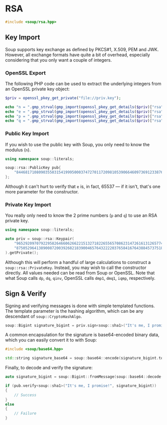 # RSA

```CPP
#include <soup/rsa.hpp>
```

## Key Import

Soup supports key exchange as defined by PKCS#1, X.509, PEM and JWK. However, all exchange formats have quite a bit of overhead, especially considering that you only want a couple of integers.

### OpenSSL Export

The following PHP code can be used to extract the underlying integers from an OpenSSL private key object:

```PHP
$priv = openssl_pkey_get_private("file://priv.key");

echo "n = ".gmp_strval(gmp_import(openssl_pkey_get_details($priv)["rsa"]["n"]))."\n";
echo "e = ".gmp_strval(gmp_import(openssl_pkey_get_details($priv)["rsa"]["e"]))."\n";
echo "p = ".gmp_strval(gmp_import(openssl_pkey_get_details($priv)["rsa"]["p"]))."\n";
echo "q = ".gmp_strval(gmp_import(openssl_pkey_get_details($priv)["rsa"]["q"]))."\n";
```

### Public Key Import

If you wish to use the public key with Soup, you only need to know the modulus (`n`).

```CPP
using namespace soup::literals;

soup::rsa::PublicKey pub{
	"8446817108090355031541999500037472701172098105390664609736912338763723234754560584168907115333937153377507172109710102394091436024688692795634373262383717"_b
};
```

Although it can't hurt to verify that `e` is, in fact, 65537 — if it isn't, that's one more parameter for the constructor.

### Private Key Import

You really only need to know the 2 prime numbers (`p` and `q`) to use an RSA private key.

```CPP
using namespace soup::literals;

auto priv = soup::rsa::Keypair(
	"96529209707922958264660626622151327182265565708623147261613126577409795199887"_b,
	"87505296413890087200392682183900465764322220376584167643884573751015402662091"_b
).getPrivate();
```

Although this will perform a handful of large calculations to construct a `soup::rsa::PrivateKey`. Instead, you may wish to call the constructor directly. All values needed can be read from Soup or OpenSSL. Note that what Soup calls `dp`, `dq`, `qinv`, OpenSSL calls `dmp1`, `dmq1`, `iqmp`, respectively.

## Sign & Verify

Signing and verifying messages is done with simple templated functions. The template parameter is the hashing algorithm, which can be any descendant of `soup::CryptoHashAlgo`.

```CPP
soup::Bigint signature_bigint = priv.sign<soup::sha1>("It's me, I promise!");
```

A common encapsulation for the signature is base64-encoded binary data, which you can easily convert it to with Soup:

```CPP
#include <soup/base64.hpp>

std::string signature_base64 = soup::base64::encode(signature_bigint.toMessage());
```

Finally, to decode and verify the signature:

```CPP
auto signature_bigint = soup::Bigint::fromMessage(soup::base64::decode(signature_base64));

if (pub.verify<soup::sha1>("It's me, I promise!", signature_bigint))
{
	// Success
}
else
{
	// Failure
}
```
